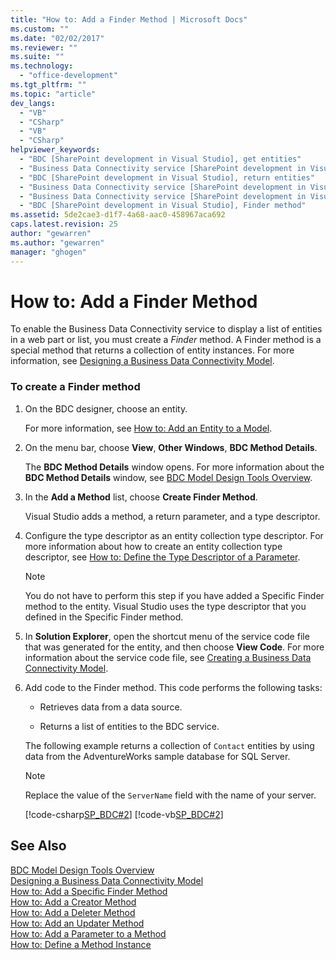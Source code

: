 ```yaml
---
title: "How to: Add a Finder Method | Microsoft Docs"
ms.custom: ""
ms.date: "02/02/2017"
ms.reviewer: ""
ms.suite: ""
ms.technology: 
  - "office-development"
ms.tgt_pltfrm: ""
ms.topic: "article"
dev_langs: 
  - "VB"
  - "CSharp"
  - "VB"
  - "CSharp"
helpviewer_keywords: 
  - "BDC [SharePoint development in Visual Studio], get entities"
  - "Business Data Connectivity service [SharePoint development in Visual Studio], return entities"
  - "BDC [SharePoint development in Visual Studio], return entities"
  - "Business Data Connectivity service [SharePoint development in Visual Studio], Finder method"
  - "Business Data Connectivity service [SharePoint development in Visual Studio], get entities"
  - "BDC [SharePoint development in Visual Studio], Finder method"
ms.assetid: 5de2cae3-d1f7-4a68-aac0-458967aca692
caps.latest.revision: 25
author: "gewarren"
ms.author: "gewarren"
manager: "ghogen"
---
```

# How to: Add a Finder Method
  To enable the Business Data Connectivity service to display a list of entities in a web part or list, you must create a *Finder* method. A Finder method is a special method that returns a collection of entity instances. For more information, see [Designing a Business Data Connectivity Model](../sharepoint/designing-a-business-data-connectivity-model.md).  
  
### To create a Finder method  
  
1.  On the BDC designer, choose an entity.  
  
     For more information, see [How to: Add an Entity to a Model](../sharepoint/how-to-add-an-entity-to-a-model.md).  
  
2.  On the menu bar, choose **View**, **Other Windows**, **BDC Method Details**.  
  
     The **BDC Method Details** window opens. For more information about the **BDC Method Details** window, see [BDC Model Design Tools Overview](../sharepoint/bdc-model-design-tools-overview.md).  
  
3.  In the **Add a Method** list, choose **Create Finder Method**.  
  
     Visual Studio adds a method, a return parameter, and a type descriptor.  
  
4.  Configure the type descriptor as an entity collection type descriptor. For more information about how to create an entity collection type descriptor, see [How to: Define the Type Descriptor of a Parameter](../sharepoint/how-to-define-the-type-descriptor-of-a-parameter.md).  
  
    > [!NOTE]  
    >  You do not have to perform this step if you have added a Specific Finder method to the entity. Visual Studio uses the type descriptor that you defined in the Specific Finder method.  
  
5.  In **Solution Explorer**, open the shortcut menu of the service code file that was generated for the entity, and then choose **View Code**. For more information about the service code file, see [Creating a Business Data Connectivity Model](../sharepoint/creating-a-business-data-connectivity-model.md).  
  
6.  Add code to the Finder method. This code performs the following tasks:  
  
    -   Retrieves data from a data source.  
  
    -   Returns a list of entities to the BDC service.  
  
     The following example returns a collection of `Contact` entities by using data from the AdventureWorks sample database for SQL Server.  
  
    > [!NOTE]  
    >  Replace the value of the `ServerName` field with the name of your server.  
  
     [!code-csharp[SP_BDC#2](../sharepoint/codesnippet/CSharp/SP_BDC/bdcmodel1/contactservice.cs#2)]
     [!code-vb[SP_BDC#2](../sharepoint/codesnippet/VisualBasic/sp_bdc/bdcmodel1/contactservice.vb#2)]  
  
## See Also  
 [BDC Model Design Tools Overview](../sharepoint/bdc-model-design-tools-overview.md)   
 [Designing a Business Data Connectivity Model](../sharepoint/designing-a-business-data-connectivity-model.md)   
 [How to: Add a Specific Finder Method](../sharepoint/how-to-add-a-specific-finder-method.md)   
 [How to: Add a Creator Method](../sharepoint/how-to-add-a-creator-method.md)   
 [How to: Add a Deleter Method](../sharepoint/how-to-add-a-deleter-method.md)   
 [How to: Add an Updater Method](../sharepoint/how-to-add-an-updater-method.md)   
 [How to: Add a Parameter to a Method](../sharepoint/how-to-add-a-parameter-to-a-method.md)   
 [How to: Define a Method Instance](../sharepoint/how-to-define-a-method-instance.md)  
  
  